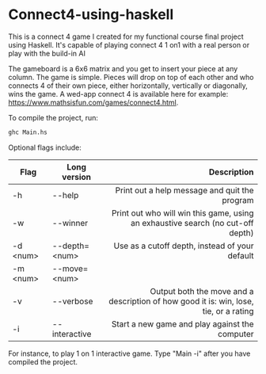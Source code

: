 # Connect4-using-haskell
This is a connect 4 game I created for my functional course final project using Haskell. It's capable of playing connect 4 1 on1 with a real person or play with the build-in AI

The gameboard is a 6x6 matrix and you get to insert your piece at any column. The game is simple. Pieces will drop on top of each other and who connects 4 of their own piece, either horizontally, vertically or diagonally, wins the game. A wed-app connect 4 is available here for example: https://www.mathsisfun.com/games/connect4.html. 

To compile the project, run:
```haskell
ghc Main.hs
```

Optional flags include: 

Flag        | Long version     | Description   
----------- | ---------------- | --------------------------------------------------------------------------------------:
  -h        | --help           | Print out a help message and quit the program
  -w        | --winner         | Print out who will win this game, using an exhaustive search (no cut-off depth)
  -d \<num\>| --depth=\<num\>  | Use <num> as a cutoff depth, instead of your default
  -m \<num\>| --move=\<num\>|  | Make <move> and print out the resulting board, in the input format, to stdout
  -v        | --verbose        | Output both the move and a description of how good it is: win, lose, tie, or a rating
  -i        | --interactive    | Start a new game and play against the computer
  

For instance, to play 1 on 1 interactive game. Type "Main -i" after you have compiled the project.
